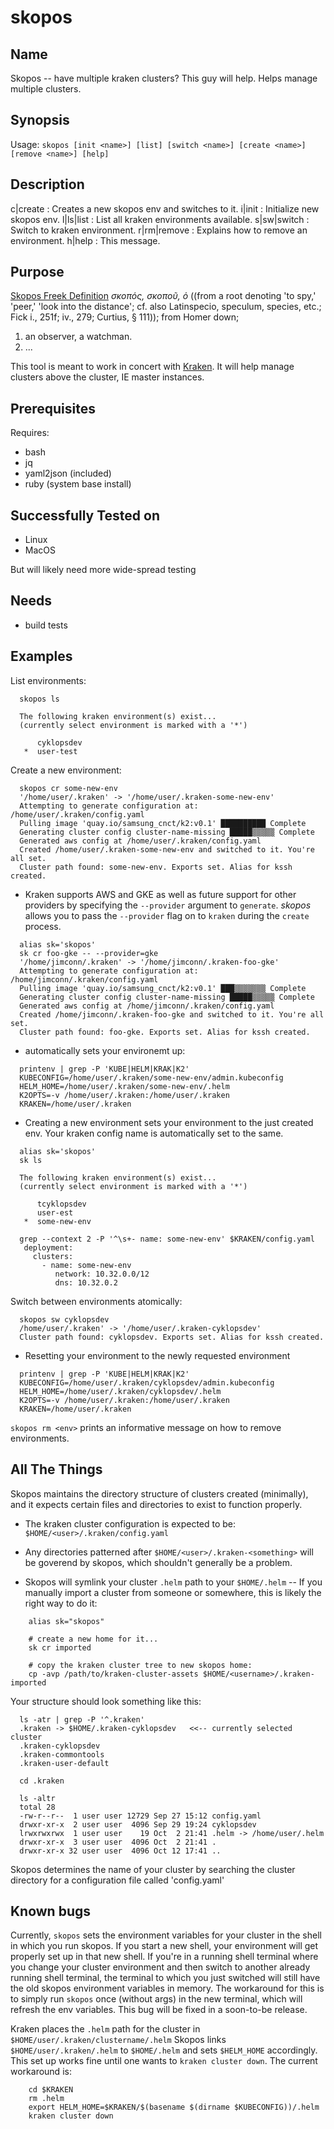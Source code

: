 # skopos

## Name

Skopos -- have multiple kraken clusters? This guy will help. Helps
manage multiple clusters.

## Synopsis

Usage: `skopos [init <name>] [list] [switch <name>] [create
<name>] [remove <name>] [help]`

## Description

c|create : Creates a new skopos env and switches to it. i|init :
Initialize new skopos env. l|ls|list : List all kraken environments
available. s|sw|switch : Switch to kraken environment. r|rm|remove :
Explains how to remove an environment. h|help : This message.

## Purpose

[Skopos Freek Definition](http://biblehub.com/greek/4649.htm) *σκοπός,
σκοποῦ, ὁ* ((from a root denoting 'to spy,' 'peer,' 'look into the
distance'; cf. also Latinspecio, speculum, species, etc.; Fick i., 251f;
iv., 279; Curtius, § 111)); from Homer down;

1. an observer, a watchman.
2. ...

This tool is meant to work in concert with
[Kraken](https://github.com/samsung-cnct/kraken). It will help manage
clusters above the cluster, IE master instances.

## Prerequisites

Requires:

- bash
- jq
- yaml2json (included)
- ruby (system base install)

## Successfully Tested on

- Linux
- MacOS

But will likely need more wide-spread testing

## Needs

- build tests

## Examples

List environments:

```shell
  skopos ls

  The following kraken environment(s) exist...
  (currently select environment is marked with a '*')

      cyklopsdev
   *  user-test
```

Create a new environment:

```shell
  skopos cr some-new-env
  '/home/user/.kraken' -> '/home/user/.kraken-some-new-env'
  Attempting to generate configuration at: /home/user/.kraken/config.yaml
  Pulling image 'quay.io/samsung_cnct/k2:v0.1' ██████████ Complete
  Generating cluster config cluster-name-missing █████▒▒▒▒▒ Complete
  Generated aws config at /home/user/.kraken/config.yaml
  Created /home/user/.kraken-some-new-env and switched to it. You're all set.
  Cluster path found: some-new-env. Exports set. Alias for kssh created.
```

- Kraken supports AWS and GKE as well as future support for other
  providers by specifying the `--provider` argument to `generate`.
  *skopos* allows you to pass the `--provider` flag on to `kraken`
  during the `create` process.

<!-- end list -->

```shell
  alias sk='skopos'
  sk cr foo-gke -- --provider=gke
  '/home/jimconn/.kraken' -> '/home/jimconn/.kraken-foo-gke'
  Attempting to generate configuration at: /home/jimconn/.kraken/config.yaml
  Pulling image 'quay.io/samsung_cnct/k2:v0.1' ███▒▒▒▒▒▒▒ Complete
  Generating cluster config cluster-name-missing █████▒▒▒▒▒ Complete
  Generated aws config at /home/jimconn/.kraken/config.yaml
  Created /home/jimconn/.kraken-foo-gke and switched to it. You're all set.
  Cluster path found: foo-gke. Exports set. Alias for kssh created.
```

- automatically sets your environemt up:

<!-- end list -->

```shell
  printenv | grep -P 'KUBE|HELM|KRAK|K2'
  KUBECONFIG=/home/user/.kraken/some-new-env/admin.kubeconfig
  HELM_HOME=/home/user/.kraken/some-new-env/.helm
  K2OPTS=-v /home/user/.kraken:/home/user/.kraken
  KRAKEN=/home/user/.kraken
```

- Creating a new environment sets your environment to the just created
  env. Your kraken config name is automatically set to the same.

<!-- end list -->

```shell
  alias sk='skopos'
  sk ls

  The following kraken environment(s) exist...
  (currently select environment is marked with a '*')

      tcyklopsdev
      user-est
   *  some-new-env

  grep --context 2 -P '^\s+- name: some-new-env' $KRAKEN/config.yaml
   deployment:
     clusters:
       - name: some-new-env
          network: 10.32.0.0/12
          dns: 10.32.0.2
```

Switch between environments atomically:

```shell
  skopos sw cyklopsdev
  /home/user/.kraken' -> '/home/user/.kraken-cyklopsdev'
  Cluster path found: cyklopsdev. Exports set. Alias for kssh created.
```

 - Resetting your environment to the newly requested environment

<!-- end list -->

```shell
  printenv | grep -P 'KUBE|HELM|KRAK|K2'
  KUBECONFIG=/home/user/.kraken/cyklopsdev/admin.kubeconfig
  HELM_HOME=/home/user/.kraken/cyklopsdev/.helm
  K2OPTS=-v /home/user/.kraken:/home/user/.kraken
  KRAKEN=/home/user/.kraken
```

`skopos rm <env>` prints an informative message on how to remove
environments.

## All The Things

Skopos maintains the directory structure of clusters created
(minimally), and it expects certain files and directories to exist to
function properly.

- The kraken cluster configuration is expected to be:
  `$HOME/<user>/.kraken/config.yaml`

- Any directories patterned after `$HOME/<user>/.kraken-<something>`
  will be goverend by skopos, which shouldn't generally be a problem.

- Skopos will symlink your cluster `.helm` path to your `$HOME/.helm`
  -- If you manually import a cluster from someone or somewhere, this
  is likely the right way to do it:

<!-- end list -->

```shell
    alias sk="skopos"

    # create a new home for it...
    sk cr imported

    # copy the kraken cluster tree to new skopos home:
    cp -avp /path/to/kraken-cluster-assets $HOME/<username>/.kraken-imported
```

Your structure should look something like this:

```shell
  ls -atr | grep -P '^.kraken'
  .kraken -> $HOME/.kraken-cyklopsdev   <<-- currently selected cluster
  .kraken-cyklopsdev
  .kraken-commontools
  .kraken-user-default

  cd .kraken

  ls -altr
  total 28
  -rw-r--r--  1 user user 12729 Sep 27 15:12 config.yaml
  drwxr-xr-x  2 user user  4096 Sep 29 19:24 cyklopsdev
  lrwxrwxrwx  1 user user    19 Oct  2 21:41 .helm -> /home/user/.helm
  drwxr-xr-x  3 user user  4096 Oct  2 21:41 .
  drwxr-xr-x 32 user user  4096 Oct 12 17:41 ..
```

Skopos determines the name of your cluster by searching the cluster
directory for a configuration file called 'config.yaml'

## Known bugs

Currently, `skopos` sets the environment variables for your cluster in
the shell in which you run skopos. If you start a new shell, your
environment will get properly set up in that new shell. If you're in a
running shell terminal where you change your cluster environment and
then switch to another already running shell terminal, the terminal to
which you just switched will still have the old skopos environment
variables in memory. The workaround for this is to simply run `skopos`
once (without args) in the new terminal, which will refresh the env
variables. This bug will be fixed in a soon-to-be release.

Kraken places the `.helm` path for the cluster in
`$HOME/user/.kraken/clustername/.helm` Skopos links
`$HOME/user/.kraken/.helm` to `$HOME/.helm` and sets `$HELM_HOME`
accordingly. This set up works fine until one wants to `kraken cluster
down`. The current workaround is:

```shell
    cd $KRAKEN
    rm .helm
    export HELM_HOME=$KRAKEN/$(basename $(dirname $KUBECONFIG))/.helm
    kraken cluster down
```
